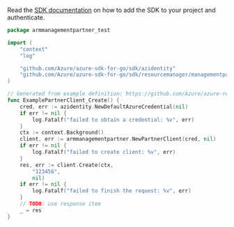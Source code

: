 Read the [SDK documentation](https://github.com/Azure/azure-sdk-for-go/blob/sdk%2Fresourcemanager%2Fmanagementpartner%2Farmmanagementpartner%2Fv0.5.0/sdk/resourcemanager/managementpartner/armmanagementpartner/README.md) on how to add the SDK to your project and authenticate.

```go
package armmanagementpartner_test

import (
	"context"
	"log"

	"github.com/Azure/azure-sdk-for-go/sdk/azidentity"
	"github.com/Azure/azure-sdk-for-go/sdk/resourcemanager/managementpartner/armmanagementpartner"
)

// Generated from example definition: https://github.com/Azure/azure-rest-api-specs/tree/main/specification/managementpartner/resource-manager/Microsoft.ManagementPartner/preview/2018-02-01/examples/PutPartnerDetails.json
func ExamplePartnerClient_Create() {
	cred, err := azidentity.NewDefaultAzureCredential(nil)
	if err != nil {
		log.Fatalf("failed to obtain a credential: %v", err)
	}
	ctx := context.Background()
	client, err := armmanagementpartner.NewPartnerClient(cred, nil)
	if err != nil {
		log.Fatalf("failed to create client: %v", err)
	}
	res, err := client.Create(ctx,
		"123456",
		nil)
	if err != nil {
		log.Fatalf("failed to finish the request: %v", err)
	}
	// TODO: use response item
	_ = res
}
```
